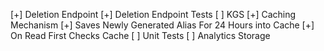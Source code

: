 [+] Deletion Endpoint
[+] Deletion Endpoint Tests
[ ] KGS
    [+] Caching Mechanism
        [+] Saves Newly Generated Alias For 24 Hours into Cache
        [+] On Read First Checks Cache
        [ ] Unit Tests
[ ] Analytics Storage
